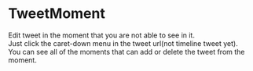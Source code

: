 # TweetMoment
Edit tweet in the moment that you are not able to see in it.  
Just click the caret-down menu in the tweet url(not timeline tweet yet).  
You can see all of the moments that can add or delete the tweet from the moment.  
